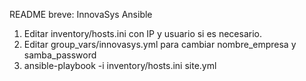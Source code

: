 README breve: InnovaSys Ansible
1) Editar inventory/hosts.ini con IP y usuario si es necesario.
2) Editar group_vars/innovasys.yml para cambiar nombre_empresa y samba_password
3) ansible-playbook -i inventory/hosts.ini site.yml
